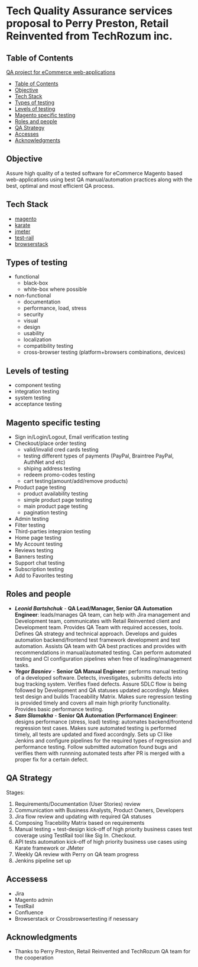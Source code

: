 # Tech Quality Assurance services proposal to Perry Preston, Retail Reinvented from TechRozum inc.


## Table of Contents
[QA project for eCommerce web-applications](#QA-project-for-eCommerce-web-applications)
  - [Table of Contents](#table-of-contents)
  - [Objective](#objective)
  - [Tech Stack](#tech-stack)
  - [Types of testing](#types-of-testing)
  - [Levels of testing](#levels-of-testing)
  - [Magento specific testing](#magento-specific-testing)
  - [Roles and people](#roles-and-people)
  - [QA Strategy](#qa-strategy)
  - [Acсesses](#accesses)
  - [Acknowledgments](#acknowledgments)

## Objective
Assure high quality of a tested software for eCommerce Magento based web-applications using best QA manual/automation practices along with the best, optimal and most efficient QA process.

## Tech Stack
- [magento](https://magento.com/)
- [karate](https://github.com/intuit/karate/)
- [jmeter](https://jmeter.apache.org/)
- [test-rail](https://www.gurock.com/testrail/)
- [browserstack](https://www.browserstack.com/)

## Types of testing
 - functional
    * black-box
    * white-box where possible
 - non-functional
    * documentation
    * performance, load, stress
    * security
    * visual
    * design
    * usability
    * localization
    * compatibility testing
    * cross-browser testing (platform+browsers combinations, devices)

## Levels of testing
  - component testing
  - integration testing
  - system testing
  - acceptance testing


## Magento specific testing
  - Sign in/Login/Logout, Email verification testing
  - Checkout/place order testing 
      * valid/invalid cred cards testing
      * testing different types of payments (PayPal, Braintree PayPal, AuthNet and etc)
      * shiping address testing
      * redeem promo-codes testing
      * cart testing(amount/add/remove products)
  - Product page testing
      * product availability testing
      * simple product page testing
      * main product page testing
      * pagination testing
  - Admin testing
  - Filter testing
  - Third-parties integraion testing
  - Home page testing
  - My Account testing
  - Reviews testing
  - Banners testing
  - Support chat testing
  - Subscription testing
  - Add to Favorites testing


## Roles and people
- ***Leonid Bartshchuk*** - **QA Lead/Manager, Senior QA Automation Engineer**: leads/manages QA team, can help with Jira management and Development team, communicates with Retail Reinvented client and Development team. Provides QA Team with required accesses, tools. Defines QA strategy and technical approach. Develops and guides automation backend/frontend test framework development and test automation. Assists QA team with QA best practices and provides with recommendations in manual/automated testing. Can perform automated testing and CI configuration pipelines when free of leading/management tasks. 
- ***Yegor Basniev*** - **Senior QA Manual Engineer**: performs manual testing of a developed software. Detects, investigates, submitts defects into bug tracking system. Verifies fixed defects. Assure SDLC flow is being followed by Development and QA statuses updated accordingly. Makes test design and builds Traceability Matrix. Makes sure regression testing is provided timely and covers all main high priority functionality. Provides basic performance testing.
- ***Sam Slamakha*** - **Senior QA Automation (Performance) Engineer**: designs performance (stress, load) testing: automates backend/frontend regression test cases. Makes sure automated testing is performed timely, all tests are updated and fixed accordngly. Sets up CI like Jenkins and configure pipelines for the required types of regression and performance testing. Follow submitted automation found bugs and verifies them with runnning automated tests after PR is merged with a proper fix for a certain defect.

## QA Strategy
Stages:
  1. Requirements/Documentation (User Stories) review
  2. Communication with Business Analysts, Product Owners, Developers
  3. Jira flow review and updating with required QA statuses
  4. Composing Tracebility Matrix based on requirements
  5. Manual testing + test-design kick-off of high priority business cases test coverage using TestRail tool like Sig In. Checkout.
  6. API tests automation kick-off of high priority business use cases using Karate framework or JMeter
  7. Weekly QA review with Perry on QA team progress
  8. Jenkins pipeline set up

## Accessess
  - Jira
  - Magento admin
  - TestRail
  - Confluence
  - Browserstack or Crossbrowsertesting if nesessary

## Acknowledgments

* Thanks to Perry Preston, Retail Reinvented and TechRozum QA team for the cooperation
